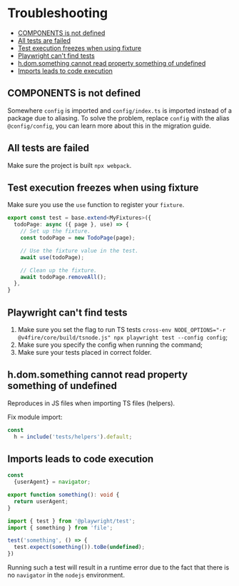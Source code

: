 # Troubleshooting

- [COMPONENTS is not defined](#COMPONENTS-is-not-defined)
- [All tests are failed](#all-tests-are-failed)
- [Test execution freezes when using fixture](#test-execution-freezes-when-using-fixture)
- [Playwright can't find tests](#playwright-cant-find-tests)
- [h.dom.something cannot read property something of undefined](#hdomsomething-cannot-read-property-something-of-undefined)
- [Imports leads to code execution](#imports-leads-to-code-execution)

## COMPONENTS is not defined

Somewhere `config` is imported and `config/index.ts` is imported instead of a package due to aliasing.
To solve the problem, replace `config` with the alias `@config/config`, you can learn more about this in the migration guide.

## All tests are failed

Make sure the project is built `npx webpack`.

## Test execution freezes when using fixture

Make sure you use the `use` function to register your `fixture`.

```typescript
export const test = base.extend<MyFixtures>({
  todoPage: async ({ page }, use) => {
    // Set up the fixture.
    const todoPage = new TodoPage(page);

    // Use the fixture value in the test.
    await use(todoPage);

    // Clean up the fixture.
    await todoPage.removeAll();
  },
}
```

## Playwright can't find tests

1. Make sure you set the flag to run TS tests `cross-env NODE_OPTIONS="-r @v4fire/core/build/tsnode.js" npx playwright test --config config`;
2. Make sure you specify the config when running the command;
3. Make sure your tests placed in correct folder.

## h.dom.something cannot read property something of undefined

Reproduces in JS files when importing TS files (helpers).

Fix module import:

```js
const
  h = include('tests/helpers').default;
```

## Imports leads to code execution

```typescript
const
  {userAgent} = navigator;

export function something(): void {
  return userAgent;
}
```

```typescript
import { test } from '@playwright/test';
import { something } from 'file';

test('something', () => {
  test.expect(something()).toBe(undefined);
})
```

Running such a test will result in a runtime error due to the fact that there is no `navigator` in the `nodejs` environment.
